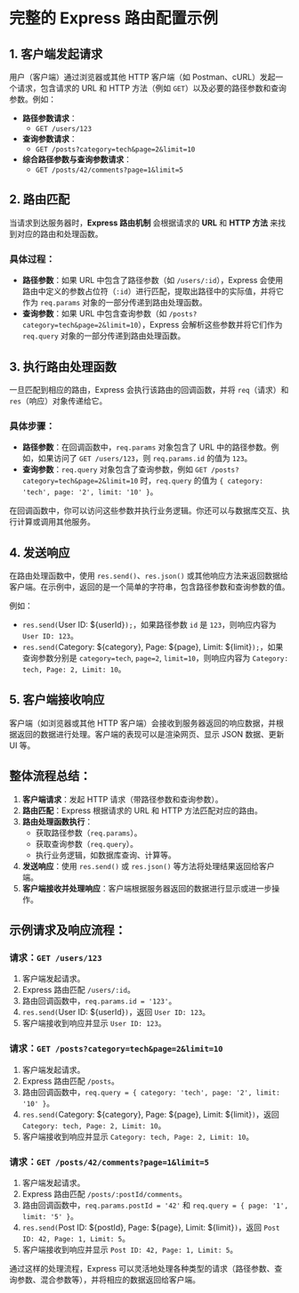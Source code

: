 # 完整的 Express 路由配置示例

## 1. **客户端发起请求**

用户（客户端）通过浏览器或其他 HTTP 客户端（如 Postman、cURL）发起一个请求，包含请求的 URL 和 HTTP 方法（例如 `GET`）以及必要的路径参数和查询参数。例如：

- **路径参数请求**：
  - `GET /users/123`
- **查询参数请求**：
  - `GET /posts?category=tech&page=2&limit=10`
- **综合路径参数与查询参数请求**：
  - `GET /posts/42/comments?page=1&limit=5`

## 2. **路由匹配**

当请求到达服务器时，**Express 路由机制** 会根据请求的 **URL** 和 **HTTP 方法** 来找到对应的路由和处理函数。

### 具体过程：

- **路径参数**：如果 URL 中包含了路径参数（如 `/users/:id`），Express 会使用路由中定义的参数占位符（`:id`）进行匹配，提取出路径中的实际值，并将它作为 `req.params` 对象的一部分传递到路由处理函数。
- **查询参数**：如果 URL 中包含查询参数（如 `/posts?category=tech&page=2&limit=10`），Express 会解析这些参数并将它们作为 `req.query` 对象的一部分传递到路由处理函数。

## 3. **执行路由处理函数**

一旦匹配到相应的路由，Express 会执行该路由的回调函数，并将 `req`（请求）和 `res`（响应）对象传递给它。

### 具体步骤：

- **路径参数**：在回调函数中，`req.params` 对象包含了 URL 中的路径参数。例如，如果访问了 `GET /users/123`，则 `req.params.id` 的值为 `123`。
- **查询参数**：`req.query` 对象包含了查询参数，例如 `GET /posts?category=tech&page=2&limit=10` 时，`req.query` 的值为 `{ category: 'tech', page: '2', limit: '10' }`。

在回调函数中，你可以访问这些参数并执行业务逻辑。你还可以与数据库交互、执行计算或调用其他服务。

## 4. **发送响应**

在路由处理函数中，使用 `res.send()`、`res.json()` 或其他响应方法来返回数据给客户端。在示例中，返回的是一个简单的字符串，包含路径参数和查询参数的值。

例如：

- `res.send(`User ID: ${userId}`);`，如果路径参数 `id` 是 `123`，则响应内容为 `User ID: 123`。
- `res.send(`Category: ${category}, Page: ${page}, Limit: ${limit}`);`，如果查询参数分别是 `category=tech`, `page=2`, `limit=10`，则响应内容为 `Category: tech, Page: 2, Limit: 10`。

## 5. **客户端接收响应**

客户端（如浏览器或其他 HTTP 客户端）会接收到服务器返回的响应数据，并根据返回的数据进行处理。客户端的表现可以是渲染网页、显示 JSON 数据、更新 UI 等。

## 整体流程总结：

1. **客户端请求**：发起 HTTP 请求（带路径参数和查询参数）。
2. **路由匹配**：Express 根据请求的 URL 和 HTTP 方法匹配对应的路由。
3. **路由处理函数执行**：
   - 获取路径参数（`req.params`）。
   - 获取查询参数（`req.query`）。
   - 执行业务逻辑，如数据库查询、计算等。
4. **发送响应**：使用 `res.send()` 或 `res.json()` 等方法将处理结果返回给客户端。
5. **客户端接收并处理响应**：客户端根据服务器返回的数据进行显示或进一步操作。

## 示例请求及响应流程：

### 请求：`GET /users/123`

1. 客户端发起请求。
2. Express 路由匹配 `/users/:id`。
3. 路由回调函数中，`req.params.id = '123'`。
4. `res.send(`User ID: ${userId}`)`，返回 `User ID: 123`。
5. 客户端接收到响应并显示 `User ID: 123`。

### 请求：`GET /posts?category=tech&page=2&limit=10`

1. 客户端发起请求。
2. Express 路由匹配 `/posts`。
3. 路由回调函数中，`req.query = { category: 'tech', page: '2', limit: '10' }`。
4. `res.send(`Category: ${category}, Page: ${page}, Limit: ${limit}`)`，返回 `Category: tech, Page: 2, Limit: 10`。
5. 客户端接收到响应并显示 `Category: tech, Page: 2, Limit: 10`。

### 请求：`GET /posts/42/comments?page=1&limit=5`

1. 客户端发起请求。
2. Express 路由匹配 `/posts/:postId/comments`。
3. 路由回调函数中，`req.params.postId = '42'` 和 `req.query = { page: '1', limit: '5' }`。
4. `res.send(`Post ID: ${postId}, Page: ${page}, Limit: ${limit}`)`，返回 `Post ID: 42, Page: 1, Limit: 5`。
5. 客户端接收到响应并显示 `Post ID: 42, Page: 1, Limit: 5`。

通过这样的处理流程，Express 可以灵活地处理各种类型的请求（路径参数、查询参数、混合参数等），并将相应的数据返回给客户端。
